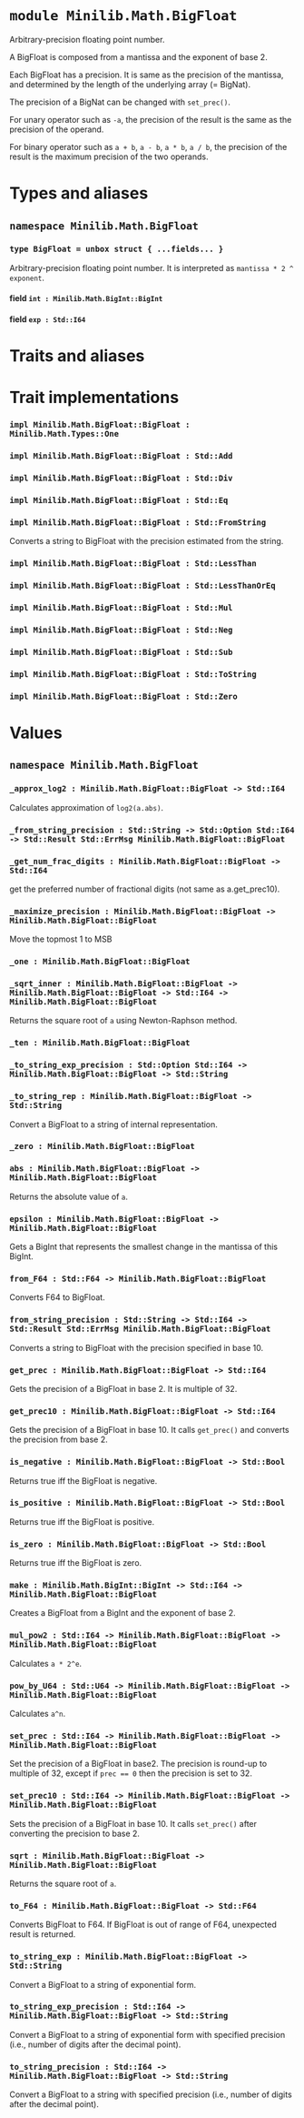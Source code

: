 # `module Minilib.Math.BigFloat`

Arbitrary-precision floating point number.

A BigFloat is composed from a mantissa and the exponent of base 2.

Each BigFloat has a precision. It is same as the precision of the mantissa,
and determined by the length of the underlying array (= BigNat).

The precision of a BigNat can be changed with `set_prec()`.

For unary operator such as `-a`, the precision of the result is the same as the precision of the operand.

For binary operator such as `a + b`, `a - b`, `a * b`, `a / b`, the precision of the result is the maximum precision of the two operands.

# Types and aliases

## `namespace Minilib.Math.BigFloat`

### `type BigFloat = unbox struct { ...fields... }`

Arbitrary-precision floating point number.
It is interpreted as `mantissa * 2 ^ exponent`.

#### field `int : Minilib.Math.BigInt::BigInt`

#### field `exp : Std::I64`

# Traits and aliases

# Trait implementations

### `impl Minilib.Math.BigFloat::BigFloat : Minilib.Math.Types::One`

### `impl Minilib.Math.BigFloat::BigFloat : Std::Add`

### `impl Minilib.Math.BigFloat::BigFloat : Std::Div`

### `impl Minilib.Math.BigFloat::BigFloat : Std::Eq`

### `impl Minilib.Math.BigFloat::BigFloat : Std::FromString`

Converts a string to BigFloat with the precision estimated from the string.

### `impl Minilib.Math.BigFloat::BigFloat : Std::LessThan`

### `impl Minilib.Math.BigFloat::BigFloat : Std::LessThanOrEq`

### `impl Minilib.Math.BigFloat::BigFloat : Std::Mul`

### `impl Minilib.Math.BigFloat::BigFloat : Std::Neg`

### `impl Minilib.Math.BigFloat::BigFloat : Std::Sub`

### `impl Minilib.Math.BigFloat::BigFloat : Std::ToString`

### `impl Minilib.Math.BigFloat::BigFloat : Std::Zero`

# Values

## `namespace Minilib.Math.BigFloat`

### `_approx_log2 : Minilib.Math.BigFloat::BigFloat -> Std::I64`

Calculates approximation of `log2(a.abs)`.

### `_from_string_precision : Std::String -> Std::Option Std::I64 -> Std::Result Std::ErrMsg Minilib.Math.BigFloat::BigFloat`

### `_get_num_frac_digits : Minilib.Math.BigFloat::BigFloat -> Std::I64`

get the preferred number of fractional digits (not same as a.get_prec10).

### `_maximize_precision : Minilib.Math.BigFloat::BigFloat -> Minilib.Math.BigFloat::BigFloat`

Move the topmost 1 to MSB

### `_one : Minilib.Math.BigFloat::BigFloat`

### `_sqrt_inner : Minilib.Math.BigFloat::BigFloat -> Minilib.Math.BigFloat::BigFloat -> Std::I64 -> Minilib.Math.BigFloat::BigFloat`

Returns the square root of `a` using Newton-Raphson method.

### `_ten : Minilib.Math.BigFloat::BigFloat`

### `_to_string_exp_precision : Std::Option Std::I64 -> Minilib.Math.BigFloat::BigFloat -> Std::String`

### `_to_string_rep : Minilib.Math.BigFloat::BigFloat -> Std::String`

Convert a BigFloat to a string of internal representation.

### `_zero : Minilib.Math.BigFloat::BigFloat`

### `abs : Minilib.Math.BigFloat::BigFloat -> Minilib.Math.BigFloat::BigFloat`

Returns the absolute value of `a`.

### `epsilon : Minilib.Math.BigFloat::BigFloat -> Minilib.Math.BigFloat::BigFloat`

Gets a BigInt that represents the smallest change in the mantissa of this BigInt.

### `from_F64 : Std::F64 -> Minilib.Math.BigFloat::BigFloat`

Converts F64 to BigFloat.

### `from_string_precision : Std::String -> Std::I64 -> Std::Result Std::ErrMsg Minilib.Math.BigFloat::BigFloat`

Converts a string to BigFloat with the precision specified in base 10.

### `get_prec : Minilib.Math.BigFloat::BigFloat -> Std::I64`

Gets the precision of a BigFloat in base 2. It is multiple of 32.

### `get_prec10 : Minilib.Math.BigFloat::BigFloat -> Std::I64`

Gets the precision of a BigFloat in base 10.
It calls `get_prec()` and converts the precision from base 2.

### `is_negative : Minilib.Math.BigFloat::BigFloat -> Std::Bool`

Returns true iff the BigFloat is negative.

### `is_positive : Minilib.Math.BigFloat::BigFloat -> Std::Bool`

Returns true iff the BigFloat is positive.

### `is_zero : Minilib.Math.BigFloat::BigFloat -> Std::Bool`

Returns true iff the BigFloat is zero.

### `make : Minilib.Math.BigInt::BigInt -> Std::I64 -> Minilib.Math.BigFloat::BigFloat`

Creates a BigFloat from a BigInt and the exponent of base 2.

### `mul_pow2 : Std::I64 -> Minilib.Math.BigFloat::BigFloat -> Minilib.Math.BigFloat::BigFloat`

Calculates `a * 2^e`.

### `pow_by_U64 : Std::U64 -> Minilib.Math.BigFloat::BigFloat -> Minilib.Math.BigFloat::BigFloat`

Calculates `a^n`.

### `set_prec : Std::I64 -> Minilib.Math.BigFloat::BigFloat -> Minilib.Math.BigFloat::BigFloat`

Set the precision of a BigFloat in base2.
The precision is round-up to multiple of 32, except if `prec == 0` then the precision is set to 32.

### `set_prec10 : Std::I64 -> Minilib.Math.BigFloat::BigFloat -> Minilib.Math.BigFloat::BigFloat`

Sets the precision of a BigFloat in base 10.
It calls `set_prec()` after converting the precision to base 2.

### `sqrt : Minilib.Math.BigFloat::BigFloat -> Minilib.Math.BigFloat::BigFloat`

Returns the square root of `a`.

### `to_F64 : Minilib.Math.BigFloat::BigFloat -> Std::F64`

Converts BigFloat to F64. If BigFloat is out of range of F64, unexpected result is returned.

### `to_string_exp : Minilib.Math.BigFloat::BigFloat -> Std::String`

Convert a BigFloat to a string of exponential form.

### `to_string_exp_precision : Std::I64 -> Minilib.Math.BigFloat::BigFloat -> Std::String`

Convert a BigFloat to a string of exponential form with specified precision (i.e., number of digits after the decimal point).

### `to_string_precision : Std::I64 -> Minilib.Math.BigFloat::BigFloat -> Std::String`

Convert a BigFloat to a string with specified precision (i.e., number of digits after the decimal point).